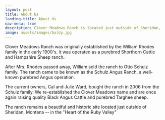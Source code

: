 ```yaml
---
layout: post
title: About Us
landing-title: About Us
nav-menu: true
description: Clover Meadows Ranch is located just outside of Sheridan, Montana - In the "Heart of the Ruby Valley".
image: assets/images/baldy.jpg
---
```


Clover Meadows Ranch was originally established by the William Rhodes family in the early 1900's.  It was operated
as a purebred Shorthorn Cattle and Hampshire Sheep ranch.

After Mrs. Rhodes passed away, William sold the ranch to Otto Schulz family.  The ranch came to be known as the Schulz
Angus Ranch, a well-known purebred Angus operation.

The current owners, Cal and Julie Ward, bought the ranch in 2006 from the Schulz family.  We re-established the Clover
Meadows name and are once again raising quality Black Angus Cattle and purebred Targhee sheep.

The ranch remains a beautiful and historic site located just outside of Sheridan, Montana --
in the "Heart of the Ruby Valley"
